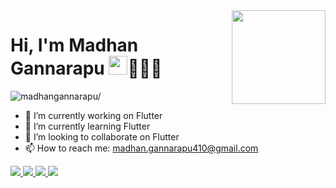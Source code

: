  <img align ="right" src = "https://i.imgur.com/w4pKOQi.jpg" width="150" height="150">
 
 # Hi, I'm Madhan Gannarapu <img src="https://raw.githubusercontent.com/MartinHeinz/MartinHeinz/master/wave.gif" width="30px">👨🏻‍💻
 <p align="left"> <img src=https://komarev.com/ghpvc/?username=madhangannarapu alt=madhangannarapu/></p>


- 🔭 I’m currently working on Flutter
- 🌱 I’m currently learning Flutter
- 👯 I’m looking to collaborate on Flutter
- 📫 How to reach me: madhan.gannarapu410@gmail.com

> <p>
 <a href="https://flutter.dev">
    <img src="https://img.shields.io/badge/Flutter-blue?style=flat&logo=Flutter">
  </a>
   <a href="https://flutter.dev">
    <img src="https://img.shields.io/badge/Angular-red?style=flat&logo=Angular">
  </a> 
  <a href="https://flutter.dev">
    <img src="https://img.shields.io/badge/Node.js-green?style=flat&logo=Node.js&logoColor=white">
  </a> 
  <a href="https://flutter.dev">
    <img src="https://img.shields.io/badge/PostgreSQL-blue?style=flat&logo=Postgresql">
  </a>
</p>
